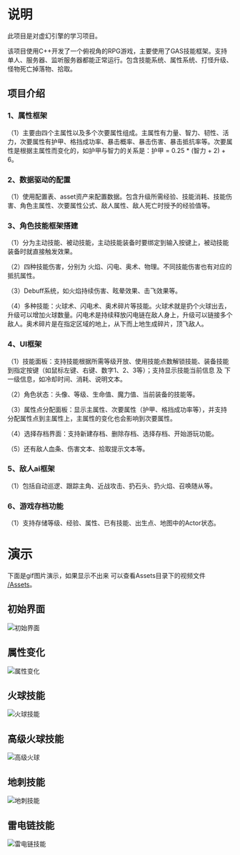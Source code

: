 # 说明
此项目是对虚幻引擎的学习项目。

该项目使用C++开发了一个俯视角的RPG游戏，主要使用了GAS技能框架。支持单人、服务器、监听服务器都能正常运行。包含技能系统、属性系统、打怪升级、怪物死亡掉落物、拾取。

## 项目介绍
### 1、属性框架

（1）主要由四个主属性以及多个次要属性组成。主属性有力量、智力、韧性、活力，次要属性有护甲、格挡成功率、暴击概率、暴击伤害、暴击抵抗率等。次要属性是根据主属性而变化的，如护甲与智力的关系是：护甲 = 0.25 * (智力 + 2) + 6。

### 2、数据驱动的配置

（1）使用配置表、asset资产来配置数据。包含升级所需经验、技能消耗、技能伤害、角色主属性、次要属性公式、敌人属性、敌人死亡时授予的经验值等。

### 3、角色技能框架搭建

（1）分为主动技能、被动技能，主动技能装备时要绑定到输入按键上，被动技能装备时就直接触发效果。

（2）四种技能伤害，分别为 火焰、闪电、奥术、物理。不同技能伤害也有对应的抵抗属性。

（3）Debuff系统，如火焰持续伤害、眩晕效果、击飞效果等。

（4）多种技能：火球术、闪电术、奥术碎片等技能。火球术就是扔个火球出去，升级可以增加火球数量。闪电术是持续释放闪电链在敌人身上，升级可以链接多个敌人。奥术碎片是在指定区域的地上，从下而上地生成碎片，顶飞敌人。

### 4、UI框架

（1）技能面板：支持技能根据所需等级开放、使用技能点数解锁技能、装备技能到指定按键（如鼠标左键、右键、数字1、2、3等）；支持显示技能当前信息 及 下一级信息，如冷却时间、消耗、说明文本。

（2）角色状态：头像、等级、生命值、魔力值、当前装备的技能等。

（3）属性点分配面板：显示主属性、次要属性（护甲、格挡成功率等），并支持分配属性点到主属性上，主属性的变化也会影响到次要属性。

（4）选择存档界面：支持新建存档、删除存档、选择存档、开始游玩功能。

（5）还有敌人血条、伤害文本、拾取提示文本等。

### 5、敌人ai框架
（1）包括自动巡逻、跟踪主角、近战攻击、扔石头、扔火焰、召唤随从等。

### 6、游戏存档功能
（1）支持存储等级、经验、属性、已有技能、出生点、地图中的Actor状态。

# 演示
下面是gif图片演示，如果显示不出来 可以查看Assets目录下的视频文件 [/Assets](https://github.com/SetHeader/GDProject/tree/main/Assets)。

## 初始界面
![初始界面](/Assets/初始界面.PNG "初始界面")
## 属性变化
![属性变化](/Assets/属性变化.gif "属性变化")
## 火球技能
![火球技能](/Assets/火球.gif "火球技能")
## 高级火球技能
![高级火球](/Assets/高级火球.gif "高级火球技能")
## 地刺技能
![地刺技能](/Assets/地刺.gif "地刺技能")
## 雷电链技能
![雷电链技能](/Assets/雷电链.gif "雷电链技能")
